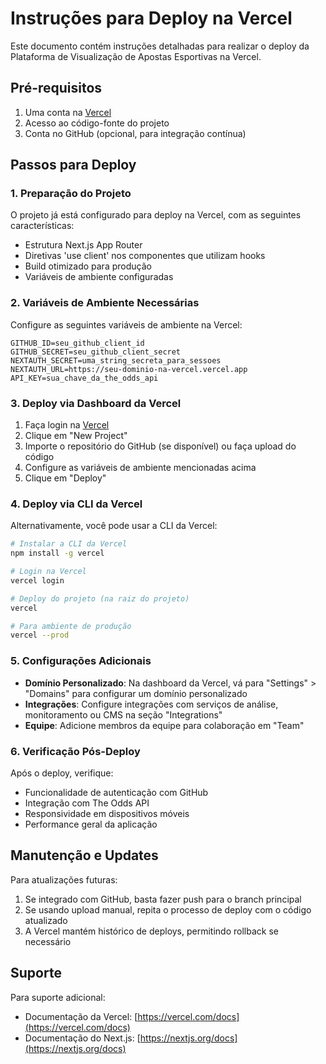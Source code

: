 # Instruções para Deploy na Vercel

Este documento contém instruções detalhadas para realizar o deploy da Plataforma de Visualização de Apostas Esportivas na Vercel.

## Pré-requisitos

1. Uma conta na [Vercel](https://vercel.com)
2. Acesso ao código-fonte do projeto
3. Conta no GitHub (opcional, para integração contínua)

## Passos para Deploy

### 1. Preparação do Projeto

O projeto já está configurado para deploy na Vercel, com as seguintes características:

- Estrutura Next.js App Router
- Diretivas 'use client' nos componentes que utilizam hooks
- Build otimizado para produção
- Variáveis de ambiente configuradas

### 2. Variáveis de Ambiente Necessárias

Configure as seguintes variáveis de ambiente na Vercel:

```
GITHUB_ID=seu_github_client_id
GITHUB_SECRET=seu_github_client_secret
NEXTAUTH_SECRET=uma_string_secreta_para_sessoes
NEXTAUTH_URL=https://seu-dominio-na-vercel.vercel.app
API_KEY=sua_chave_da_the_odds_api
```

### 3. Deploy via Dashboard da Vercel

1. Faça login na [Vercel](https://vercel.com)
2. Clique em "New Project"
3. Importe o repositório do GitHub (se disponível) ou faça upload do código
4. Configure as variáveis de ambiente mencionadas acima
5. Clique em "Deploy"

### 4. Deploy via CLI da Vercel

Alternativamente, você pode usar a CLI da Vercel:

```bash
# Instalar a CLI da Vercel
npm install -g vercel

# Login na Vercel
vercel login

# Deploy do projeto (na raiz do projeto)
vercel

# Para ambiente de produção
vercel --prod
```

### 5. Configurações Adicionais

- **Domínio Personalizado**: Na dashboard da Vercel, vá para "Settings" > "Domains" para configurar um domínio personalizado
- **Integrações**: Configure integrações com serviços de análise, monitoramento ou CMS na seção "Integrations"
- **Equipe**: Adicione membros da equipe para colaboração em "Team"

### 6. Verificação Pós-Deploy

Após o deploy, verifique:

- Funcionalidade de autenticação com GitHub
- Integração com The Odds API
- Responsividade em dispositivos móveis
- Performance geral da aplicação

## Manutenção e Updates

Para atualizações futuras:

1. Se integrado com GitHub, basta fazer push para o branch principal
2. Se usando upload manual, repita o processo de deploy com o código atualizado
3. A Vercel mantém histórico de deploys, permitindo rollback se necessário

## Suporte

Para suporte adicional:

- Documentação da Vercel: [https://vercel.com/docs](https://vercel.com/docs)
- Documentação do Next.js: [https://nextjs.org/docs](https://nextjs.org/docs)
